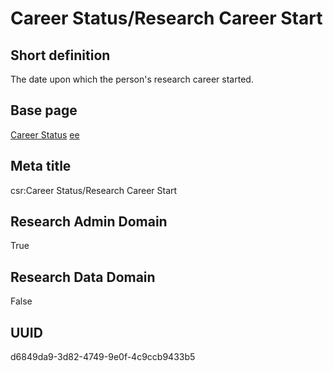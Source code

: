 # Career Status/Research Career Start
## Short definition
The date upon which the person's research career started.
## Base page
[Career Status](../Objects/Career%20Status.md)
[ee](https://github.com/bramvc1/test-casrai/blob/main/new-folder/test.md)
## Meta title
csr:Career Status/Research Career Start
## Research Admin Domain
True
## Research Data Domain
False
## UUID
d6849da9-3d82-4749-9e0f-4c9ccb9433b5
